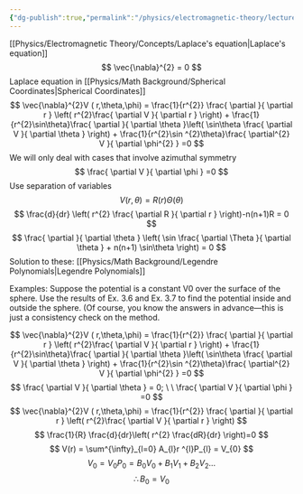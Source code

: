 ```yaml
---
{"dg-publish":true,"permalink":"/physics/electromagnetic-theory/lecture-notes/2024-02-05-spherical-laplace-eq/"}
---
```


[[Physics/Electromagnetic Theory/Concepts/Laplace's equation\|Laplace's equation]]
$$
\vec{\nabla}^{2} = 0
$$
Laplace equation in [[Physics/Math Background/Spherical Coordinates\|Spherical Coordinates]]
$$
\vec{\nabla}^{2}V ( r,\theta,\phi) = \frac{1}{r^{2}} \frac{ \partial  }{ \partial r } \left( r^{2}\frac{ \partial V }{ \partial r }  \right) + \frac{1}{r^{2}\sin\theta}\frac{ \partial  }{ \partial \theta }\left( \sin\theta \frac{ \partial V }{ \partial \theta }  \right) + \frac{1}{r^{2}\sin ^{2}\theta}\frac{ \partial^{2} V }{ \partial \phi^{2} } =0
$$
We will only deal with cases that involve azimuthal symmetry
$$
\frac{ \partial V }{ \partial \phi } =0
$$
Use separation of variables 
$$
V(r,\theta)= R(r)\Theta(\theta)
$$
$$
\frac{d}{dr} \left( r^{2} \frac{ \partial R }{ \partial r }  \right)-n(n+1)R = 0
$$
$$
\frac{ \partial  }{ \partial \theta } \left( \sin \frac{ \partial \Theta }{ \partial \theta } + n(n+1) \sin\theta \right) = 0
$$
Solution to these: [[Physics/Math Background/Legendre Polynomials\|Legendre Polynomials]]


Examples: 
Suppose the potential is a constant V0 over the surface of the sphere. Use the results of Ex. 3.6 and Ex. 3.7 to find the potential inside and outside the sphere. (Of course, you know the answers in advance—this is just a consistency check on the method.

$$
\vec{\nabla}^{2}V ( r,\theta,\phi) = \frac{1}{r^{2}} \frac{ \partial  }{ \partial r } \left( r^{2}\frac{ \partial V }{ \partial r }  \right) + \frac{1}{r^{2}\sin\theta}\frac{ \partial  }{ \partial \theta }\left( \sin\theta \frac{ \partial V }{ \partial \theta }  \right) + \frac{1}{r^{2}\sin ^{2}\theta}\frac{ \partial^{2} V }{ \partial \phi^{2} } =0
$$
$$
\frac{ \partial V }{ \partial \theta } = 0;  \ \ \frac{ \partial V }{ \partial \phi }  =0
$$
$$
\vec{\nabla}^{2}V ( r,\theta,\phi) = \frac{1}{r^{2}} \frac{ \partial  }{ \partial r } \left( r^{2}\frac{ \partial V }{ \partial r }  \right) 
$$
$$
\frac{1}{R} \frac{d}{dr}\left( r^{2} \frac{dR}{dr} \right)=0
$$
$$
V(r) = \sum^{\infty}_{l=0} A_{l}r ^{l}P_{l} = V_{0}
$$
$$
V_{0}= V_{0}P_{0} = B_{0}V_{0} + B_{1}V_{1} + B_{2}V_{2}\dots
$$
$$
\therefore B_{0} = V_{0}
$$











